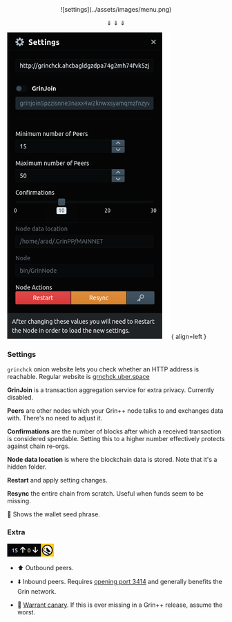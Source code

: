 <center>
![settings](../assets/images/menu.png)

&dArr; &dArr; &dArr;

</center>

![settings](../assets/images/settings.png){ align=left }

### **Settings**

`grinchck` onion website lets you check whether an HTTP address is reachable. Regular website is [grnchck.uber.space](https://grinchck.uber.space/)

**GrinJoin** is a transaction aggregation service for extra privacy. Currently disabled.

**Peers** are other nodes which your Grin++ node talks to and exchanges data with. There's no need to adjust it.

**Confirmations** are the number of blocks after which a received transaction is considered spendable. Setting this to a higher number effectively protects against chain re-orgs.

**Node data location** is where the blockchain data is stored. Note that it's a hidden folder.

**Restart** and apply setting changes.

**Resync** the entire chain from scratch. Useful when funds seem to be missing.

🔑 Shows the wallet seed phrase.

### Extra

![settings](../assets/images/peers.png)

- ⬆️ Outbound peers.

- ⬇️ Inbound peers. Requires [opening port 3414](https://forum.grin.mw/t/how-to-open-port-3414-and-why/7825) and generally benefits the Grin network.

- 🦜 [Warrant canary](https://en.wikipedia.org/wiki/Warrant_canary). If this is ever missing in a Grin++ release, assume the worst.


<br clear="left"/>
